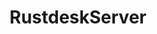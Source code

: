 ---
draft: false
title: RustdeskServer
content:
  id: rustdeskserver
  name: RustdeskServer
  website: https://rustdesk.com/
  short_description: Open source virtual / remote desktop infrastructure for everyone!
---